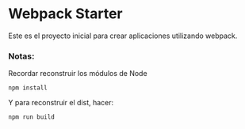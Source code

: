 # Webpack Starter

Este es el proyecto inicial para crear aplicaciones utilizando webpack.

### Notas:
Recordar reconstruir los módulos de Node
```
npm install
```

Y para reconstruir el dist, hacer:
```
npm run build
```
